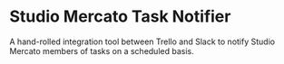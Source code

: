 # Studio Mercato Task Notifier

A hand-rolled integration tool between Trello and Slack to notify Studio Mercato
members of tasks on a scheduled basis.
